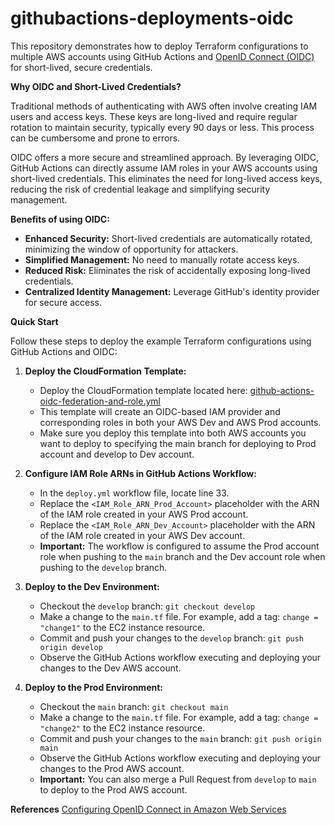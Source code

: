 # githubactions-deployments-oidc

This repository demonstrates how to deploy Terraform configurations to multiple AWS accounts using GitHub Actions and [OpenID Connect (OIDC)](https://www.microsoft.com/en-us/security/business/security-101/what-is-openid-connect-oidc) for short-lived, secure credentials.

**Why OIDC and Short-Lived Credentials?**

Traditional methods of authenticating with AWS often involve creating IAM users and access keys. These keys are long-lived and require regular rotation to maintain security, typically every 90 days or less. This process can be cumbersome and prone to errors.

OIDC offers a more secure and streamlined approach. By leveraging OIDC, GitHub Actions can directly assume IAM roles in your AWS accounts using short-lived credentials. This eliminates the need for long-lived access keys, reducing the risk of credential leakage and simplifying security management.

**Benefits of using OIDC:**

* **Enhanced Security:** Short-lived credentials are automatically rotated, minimizing the window of opportunity for attackers.
* **Simplified Management:** No need to manually rotate access keys.
* **Reduced Risk:** Eliminates the risk of accidentally exposing long-lived credentials.
* **Centralized Identity Management:** Leverage GitHub's identity provider for secure access.

**Quick Start**

Follow these steps to deploy the example Terraform configurations using GitHub Actions and OIDC:

1.  **Deploy the CloudFormation Template:**
    * Deploy the CloudFormation template located here: [github-actions-oidc-federation-and-role.yml](https://github.com/RaduLupan/configure-aws-credentials/blob/main/examples/federated-setup/github-actions-oidc-federation-and-role.yml)
    * This template will create an OIDC-based IAM provider and corresponding roles in both your AWS Dev and AWS Prod accounts.
    * Make sure you deploy this template into both AWS accounts you want to deploy to specifying the main branch for deploying to Prod account and develop to Dev account.

2.  **Configure IAM Role ARNs in GitHub Actions Workflow:**
    * In the `deploy.yml` workflow file, locate line 33.
    * Replace the `<IAM_Role_ARN_Prod_Account>` placeholder with the ARN of the IAM role created in your AWS Prod account.
    * Replace the `<IAM_Role_ARN_Dev_Account>` placeholder with the ARN of the IAM role created in your AWS Dev account.
    * **Important:** The workflow is configured to assume the Prod account role when pushing to the `main` branch and the Dev account role when pushing to the `develop` branch.

3.  **Deploy to the Dev Environment:**
    * Checkout the `develop` branch: `git checkout develop`
    * Make a change to the `main.tf` file. For example, add a tag: `change = "change1"` to the EC2 instance resource.
    * Commit and push your changes to the `develop` branch: `git push origin develop`
    * Observe the GitHub Actions workflow executing and deploying your changes to the Dev AWS account.

4. **Deploy to the Prod Environment:**
    * Checkout the `main` branch: `git checkout main`
    * Make a change to the `main.tf` file. For example, add a tag: `change = "change2"` to the EC2 instance resource.
    * Commit and push your changes to the `main` branch: `git push origin main`
    * Observe the GitHub Actions workflow executing and deploying your changes to the Prod AWS account.
    * **Important:** You can also merge a Pull Request from `develop` to `main` to deploy to the Prod AWS account.

**References**
[Configuring OpenID Connect in Amazon Web Services](https://docs.github.com/en/actions/security-for-github-actions/security-hardening-your-deployments/configuring-openid-connect-in-amazon-web-services)